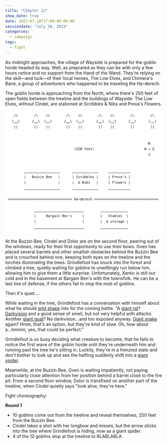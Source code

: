 ```yaml
---
title: "Chapter 12"
show_date: true
date: 2023-07-10T17:00:00-00:00
sessiondate: "July 10, 2023"
categories:
  - campaign
tags:
  - fight
---
```


As midnight approaches, the village of Wayside is prepared for the goblin horde
headed its way. Well, as preprared as they can be with only a few hours notice
and no support from the Hand of the Wand. They're relying on the skill—and luck—of
their local heroes, The Low Elves, and Chimera's Bane, a group of adventurers
who happened to be traveling the Ha-derech.

The goblin horde is approaching from the North, where there's 250 feet of open
fields between the treeline and the buildings of Wayside. The Low Elves, without
Cindel, are stationed at Scribbles & Nibs and Preva's Flowers.

![Top view of Wayside's layout](/assets/images/ch12-wayside-layout.png)

At the Buzzin Bee, Cindel and Dolor are on the second floor, peering out of the
windows, ready for their first opportunity to use their bows. Gven has placed
several barrels and other smallish obstacles behind the Buzzin Bee and is crouched
behind one, keeping both eyes on the treeline and the torches illuminating the trees.
Grindlefoot has snuck into the forest and climbed a tree, quietly waiting for
goblins to unwittingly run below him, allowing him to give them a little surprise.
Unfortunately, Xantic is still out cold and in the basement at Bargain Ben's with
the townsfolk. He can be a last line of defense, if the others fail to stop the
mob of goblins.

Then it's quiet....

While waiting in the tree, Grindlefoot has a conversation with himself about what
he should [wild shape](https://www.dndbeyond.com/posts/635-druid-101-wild-shape-guide)
into for the coming battle. "A [giant rat](https://www.dndbeyond.com/monsters/16891-giant-rat)?
[Darkvision](https://roleplayersrespite.com/darkvision-5e)
and a good sense of smell, but not very helpful with attacks. Another
[giant goat](https://www.dndbeyond.com/monsters/16885-giant-goat)?
No darkvision...and too exposed anyway.
[Giant snake](https://www.dndbeyond.com/monsters/16878-giant-constrictor-snake)
again? Hmm, that's an option, but they're kind of slow. Oh, how about a...hmmm, yes,
that could be perfect." 

Grindlefoot is so busy deciding what creature to become, that he fails to notice
the first wave of the goblin horde until they're underneath him and running past
the tree he's sitting in. Luckily, they're in a frenzied state and don't bother
to look up and see the halfling suddenly shift into a
[giant spider](https://www.dndbeyond.com/monsters/16895-giant-spider).

Meanwhile, at the Buzzin Bee, Gven is waiting impatiently, not paying particularly
close attention from her position behind a barrel close to the fire pit. From a
second floor window, Dolor is transfixed on another part of the treeline, when
Cindel quietly says "look alive, they're here."

Fight choreography:

**Round 1**

*   10 goblins come out from the treeline and reveal themselves, 250 feet from the Buzzin Bee.
*   Cindel takes a shot with her longbow and misses, but the arrow sticks into the
    tree where Grindlefoot is hiding, now as a giant spider.
*   4 of the 10 goblins stop at the treeline to BLABLABLA


<!-- em dash: — | kebyoard shortcut = Option + Shift + Dash (-) -->

<!--

   /\        /\    /\        /\    /\        /\    /\        /\        /\ 
  /__\      /__\  /__\      /__\  /__\      /__\  /__\      /__\      /__\
   ||        ||    ||        ||    ||        ||    ||        ||        || 


                                                                      N
                                 (250 feet)                         W + E
                                                                      S


        __________________      _____________     ___________
        |   Buzzin Bee   |      | Scribbles |     | Preva's |
        |                |      |  & Nibs   |     | Flowers |
        __________________      _____________     ___________

================================ Ha-derech ================================

             _________________________        ______________
             |     Bargain Ben's     |        |   Stables  |
             |                       |        |  & storage |
             _________________________        ______________

-->
